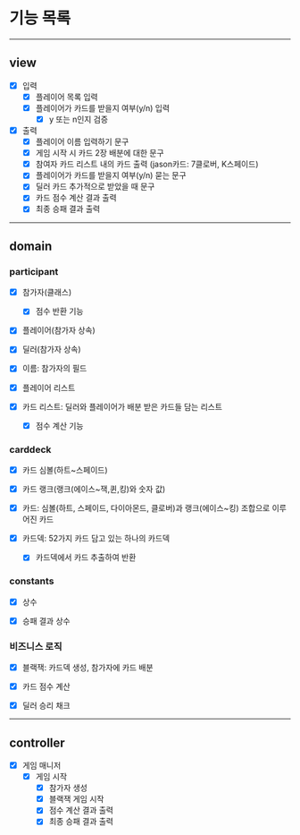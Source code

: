 # 기능 목록

<hr>

## view

- [x] 입력
  - [x] 플레이어 목록 입력 
  - [x] 플레이어가 카드를 받을지 여부(y/n) 입력
    - [x] y 또는 n인지 검증

- [x] 출력
  - [x] 플레이어 이름 입력하기 문구
  - [x] 게임 시작 시 카드 2장 배분에 대한 문구
  - [x] 참여자 카드 리스트 내의 카드 출력 (jason카드: 7클로버, K스페이드)
  - [x] 플레이어가 카드를 받을지 여부(y/n) 묻는 문구
  - [x] 딜러 카드 추가적으로 받았을 때 문구
  - [x] 카드 점수 계산 결과 출력
  - [x] 최종 승패 결과 출력

<hr>

## domain

### participant

- [x] 참가자(클래스)
  - [x] 점수 반환 기능
- [x] 플레이어(참가자 상속)

- [x] 딜러(참가자 상속)

- [x] 이름: 참가자의 필드

- [x] 플레이어 리스트

- [x] 카드 리스트: 딜러와 플레이어가 배분 받은 카드들 담는 리스트
  - [x] 점수 계산 기능

### carddeck

- [x] 카드 심볼(하트~스페이드)

- [x] 카드 랭크(랭크(에이스~잭,퀸,킹)와 숫자 값)

- [x] 카드: 심볼(하트, 스페이드, 다이아몬드, 클로버)과 랭크(에이스~킹) 조합으로 이루어진 카드

- [x] 카드덱: 52가지 카드 담고 있는 하나의 카드덱
  - [x] 카드덱에서 카드 추출하여 반환

### constants

- [x] 상수

- [x] 승패 결과 상수


### 비즈니스 로직

- [x] 블랙잭: 카드덱 생성, 참가자에 카드 배분

- [x] 카드 점수 계산

- [x] 딜러 승리 채크

<hr>

## controller

- [x] 게임 매니저
  - [x] 게임 시작
    - [x] 참가자 생성
    - [x] 블랙잭 게임 시작
    - [x] 점수 계산 결과 출력
    - [x] 최종 승패 결과 출력